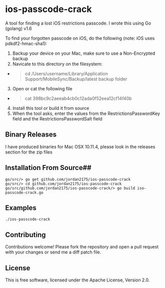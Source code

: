 # ios-passcode-crack #

A tool for finding a lost iOS restrictions passcode. I wrote this using Go (golang) v1.6

To find your forgotten passcode on iOS, do the following (note: iOS uses pdkdf2-hmac-sha1):

1. Backup your device on your Mac, make sure to use a Non-Encrypted backup
2. Navicate to this directory on the filesystem: 
  * > cd /Users/username/Library/Application Support/MobileSync/Backup/latest backup folder
3. Open or cat the following file 
  * > cat 398bc9c2aeeab4cb0c12ada0f52eea12cf14f40b
4. Install this tool or build it from source
5. When the tool asks, enter the values from the RestrictionsPasswordKey field and the RestrictionsPasswordSalt field

## Binary Releases

I have produced binaries for Mac OSX 10.11.4, please look in the releases section for the zip files 

## Installation From Source##

```
go/src/> go get github.com/jordan2175/ios-passcode-crack
go/src/> cd github.com/jordan2175/ios-passcode-crack
go/src/github.com/jordan2175/ios-passcode-crack/> go build iso-passcode-crack.go
```

## Examples ##

```
./ios-passcode-crack
```

## Contributing ##

Contributions welcome! Please fork the repository and open a pull request
with your changes or send me a diff patch file.

## License ##

This is free software, licensed under the Apache License, Version 2.0.

